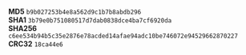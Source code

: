 **MD5** ``b9b027253b4e8a562d9c1b7b8abdb296  ``  
**SHA1** ``3b79e0b751080517d7dab0838dce4ba7cf6920da  ``  
**SHA256** ``c6ee534b94b5c35e2876e78acded14afae94adc10be746072e94529662870227  ``  
**CRC32** ``18ca44e6  ``
